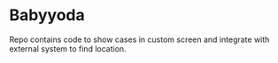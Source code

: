 # Babyyoda
Repo contains code to show cases in custom screen and integrate with external system to find location.
